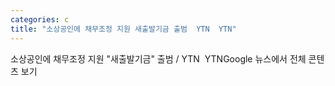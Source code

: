 ```yaml
---
categories: c
title: "소상공인에 채무조정 지원 새출발기금 출범  YTN  YTN"
---
```

소상공인에 채무조정 지원 "새출발기금" 출범 / YTN&nbsp;&nbsp;YTNGoogle 뉴스에서 전체 콘텐츠 보기